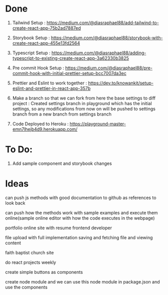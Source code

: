 # Done

1. Tailwind Setup : https://medium.com/@diasraphael88/add-tailwind-to-create-react-app-75b2ad7887ed

2. Storybook Setup : https://medium.com/@diasraphael88/storybook-with-create-react-app-455e13fd2564

3. Typescript Setup : https://medium.com/@diasraphael88/adding-typescript-to-existing-create-react-app-3a62330b3825

4. Pre commit Hook Setup : https://medium.com/@diasraphael88/pre-commit-hook-with-initial-prettier-setup-bcc7007da3ec

5. Prettier and Eslint to work together : https://dev.to/knowankit/setup-eslint-and-prettier-in-react-app-357b

6. Make a branch so that we can fork from here the base settings to diff project : Created settings branch in playground which has the initial settings, so any modifications from now on will be pushed to settings branch from a new branch from settings branch

7. Code Deployed to Heroku : https://playground-master-emn7lhejb4d9.herokuapp.com/

# To Do:

1. Add sample component and storybook changes

# Ideas

can push js methods with good documentation to github as references to look back

can push how the methods work with sample examples and execute them online(sample online editor with how the code executes in the webpage)

portfolio online site with resume frontend developer

file upload with full implementation saving and fetching file and viewing content

faith baptist church site

do react projects weekly

create simple buttons as components

create node module and we can use this node module in package.json and use the components
